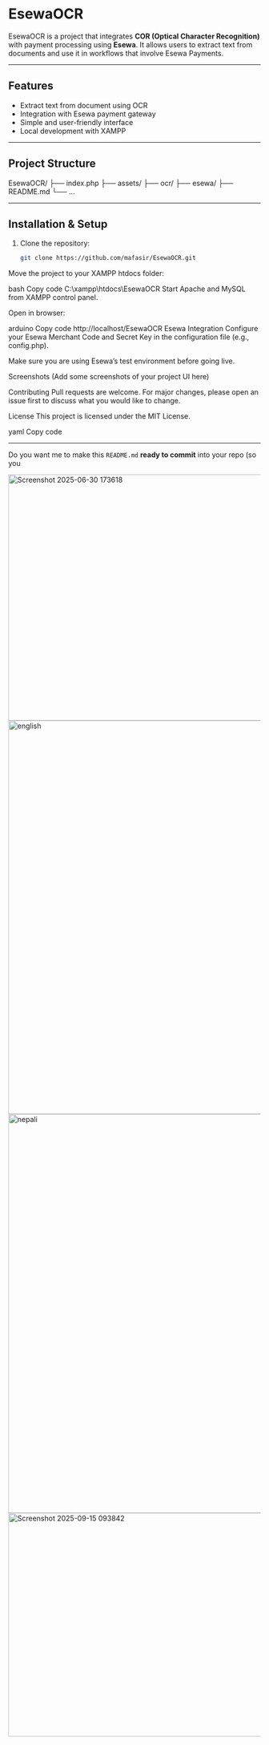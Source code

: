 # EsewaOCR

EsewaOCR is a project that integrates **COR (Optical Character Recognition)** with payment processing using **Esewa**.
It allows users to extract text from documents and use it in workflows that involve Esewa Payments.

---

## Features
- Extract text from document using OCR
- Integration with Esewa payment gateway
- Simple and user-friendly interface
- Local development with XAMPP

---
## Project Structure
EsewaOCR/
├── index.php
├── assets/
├── ocr/
├── esewa/
├── README.md
└── ...


---
## Installation & Setup
1. Clone the repository:
   ```bash
   git clone https://github.com/mafasir/EsewaOCR.git
Move the project to your XAMPP htdocs folder:

bash
Copy code
C:\xampp\htdocs\EsewaOCR
Start Apache and MySQL from XAMPP control panel.

Open in browser:

arduino
Copy code
http://localhost/EsewaOCR
Esewa Integration
Configure your Esewa Merchant Code and Secret Key in the configuration file (e.g., config.php).

Make sure you are using Esewa’s test environment before going live.

Screenshots
(Add some screenshots of your project UI here)

Contributing
Pull requests are welcome. For major changes, please open an issue first to discuss what you would like to change.

License
This project is licensed under the MIT License.

yaml
Copy code

---

Do you want me to make this `README.md` **ready to commit** into your repo (so you 

<img width="842" height="491" alt="Screenshot 2025-06-30 173618" src="https://github.com/user-attachments/assets/a1ca2ef5-3a8d-4905-a2a4-c8d1cb57733b" />

<img width="966" height="785" alt="english" src="https://github.com/user-attachments/assets/c05df2b8-9fcf-4ee9-9981-5d255ad9b49c" />

<img width="967" height="796" alt="nepali" src="https://github.com/user-attachments/assets/f1c7f0b0-d48d-4022-9342-0f05ebb76ad5" />

<img width="724" height="446" alt="Screenshot 2025-09-15 093842" src="https://github.com/user-attachments/assets/00cbe789-8476-47f0-a8cd-78ee5586ea3c" />

